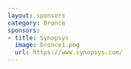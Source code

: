 ```yaml
---
layout: sponsors
category: Bronce
sponsors:
- title: Synopsys
  image: bronce1.png
  url: https://www.synopsys.com/
---
```

